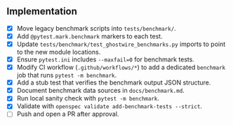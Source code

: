 ## Implementation
- [x] Move legacy benchmark scripts into `tests/benchmark/`.
- [x] Add `@pytest.mark.benchmark` markers to each test.
- [x] Update `tests/benchmark/test_ghostwire_benchmarks.py` imports to point to the new module locations.
- [x] Ensure `pytest.ini` includes `--maxfail=0` for benchmark tests.
- [x] Modify CI workflow (`.github/workflows/*`) to add a dedicated `benchmark` job that runs `pytest -m benchmark`.
- [x] Add a stub test that verifies the benchmark output JSON structure.
- [x] Document benchmark data sources in `docs/benchmark.md`.
- [x] Run local sanity check with `pytest -m benchmark`.
- [x] Validate with `openspec validate add-benchmark-tests --strict`.
- [ ] Push and open a PR after approval.